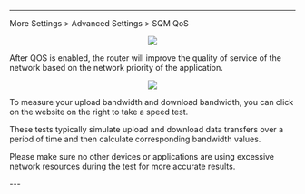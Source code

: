 
---
More Settings > Advanced Settings > SQM QoS
<div style="text-align: center;">
    <img class="boxshadow" src="/images/sqmadd.png">
</div>
<p class="text">
After QOS is enabled, the router will improve the quality of service of the network based on the network priority of the application.
</p>
<div style="text-align: center;">
    <img class="boxshadow" src="/images/sqm01.png">
</div>
<p class="text">
To measure your upload bandwidth and download bandwidth, you can click on the website on the right to take a speed test.
</p>
<p class="text">
These tests typically simulate upload and download data transfers over a period of time and then calculate corresponding bandwidth values.
</p>
<p class="text">
Please make sure no other devices or applications are using excessive network resources during the test for more accurate results.
</p>
---